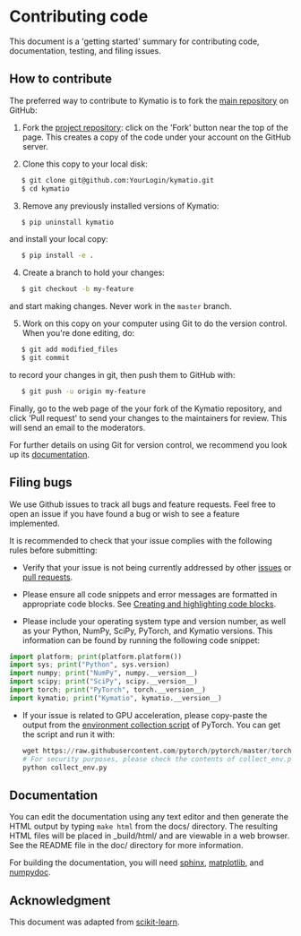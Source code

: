
Contributing code
=================

This document is a 'getting started' summary for contributing code, documentation, testing, and filing issues.

How to contribute
-----------------

The preferred way to contribute to Kymatio is to fork the
[main repository](http://github.com/kymatio/kymatio/) on
GitHub:

1. Fork the [project repository](http://github.com/kymatio/kymatio):
   click on the 'Fork' button near the top of the page. This creates
   a copy of the code under your account on the GitHub server.

2. Clone this copy to your local disk:

```bash
   $ git clone git@github.com:YourLogin/kymatio.git
   $ cd kymatio
```

3. Remove any previously installed versions of Kymatio:

```bash
   $ pip uninstall kymatio
```

and install your local copy:

```bash
   $ pip install -e .
```

4. Create a branch to hold your changes:

```bash
   $ git checkout -b my-feature
```

   and start making changes. Never work in the ``master`` branch.

5. Work on this copy on your computer using Git to do the version
   control. When you're done editing, do:

```bash
   $ git add modified_files
   $ git commit
```

   to record your changes in git, then push them to GitHub with:

```bash
   $ git push -u origin my-feature
```

Finally, go to the web page of the your fork of the Kymatio repository,
and click 'Pull request' to send your changes to the maintainers for
review. This will send an email to the moderators.

For further details on using Git for version control, we recommend you look
up its [documentation](http://git-scm.com/documentation).



Filing bugs
-----------
We use Github issues to track all bugs and feature requests. Feel free to
open an issue if you have found a bug or wish to see a feature implemented.

It is recommended to check that your issue complies with the
following rules before submitting:

-  Verify that your issue is not being currently addressed by other
   [issues](https://github.com/kymatio/kymatio/issues?)
   or [pull requests](https://github.com/kymatio/kymatio/pulls).

-  Please ensure all code snippets and error messages are formatted in
   appropriate code blocks.
   See [Creating and highlighting code blocks](https://help.github.com/articles/creating-and-highlighting-code-blocks).

-  Please include your operating system type and version number, as well
   as your Python, NumPy, SciPy, PyTorch, and Kymatio versions. This information
   can be found by running the following code snippet:

  ```python
  import platform; print(platform.platform())
  import sys; print("Python", sys.version)
  import numpy; print("NumPy", numpy.__version__)
  import scipy; print("SciPy", scipy.__version__)
  import torch; print("PyTorch", torch.__version__)
  import kymatio; print("Kymatio", kymatio.__version__)
  ```

- If your issue is related to GPU acceleration, please copy-paste the output
  from the [environment collection script](https://raw.githubusercontent.com/pytorch/pytorch/master/torch/utils/collect_env.py)
  of PyTorch.
  You can get the script and run it with:
  ```python
  wget https://raw.githubusercontent.com/pytorch/pytorch/master/torch/utils/collect_env.py
  # For security purposes, please check the contents of collect_env.py before running it.
  python collect_env.py
  ```



Documentation
-------------

You can edit the documentation using any text editor and then generate
the HTML output by typing ``make html`` from the docs/ directory.
The resulting HTML files will be placed in _build/html/ and are viewable
in a web browser. See the README file in the doc/ directory for more information.

For building the documentation, you will need
[sphinx](http://sphinx.pocoo.org/),
[matplotlib](http://matplotlib.sourceforge.net/), and [numpydoc](https://pypi.python.org/pypi/numpydoc).



Acknowledgment
--------------
This document was adapted from [scikit-learn](http://scikit-learn.org/).
